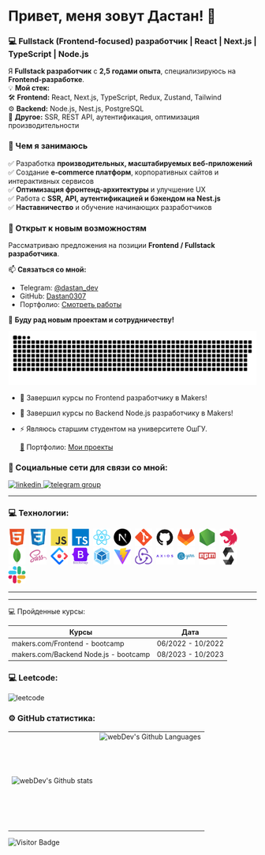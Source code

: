 # Привет, меня зовут Дастан! 👋  

### 💻 Fullstack (Frontend-focused) разработчик | React | Next.js | TypeScript | Node.js  

Я **Fullstack разработчик** с **2,5 годами опыта**, специализируюсь на **Frontend-разработке**.  
💡 **Мой стек:**  
🛠 **Frontend:** React, Next.js, TypeScript, Redux, Zustand, Tailwind  
⚙️ **Backend:** Node.js, Nest.js, PostgreSQL  
🚀 **Другое:** SSR, REST API, аутентификация, оптимизация производительности  

### 🚀 Чем я занимаюсь  
✅ Разработка **производительных, масштабируемых веб-приложений**  
✅ Создание **e-commerce платформ**, корпоративных сайтов и интерактивных сервисов  
✅ **Оптимизация фронтенд-архитектуры** и улучшение UX  
✅ Работа с **SSR, API, аутентификацией и бэкендом на Nest.js**  
✅ **Наставничество** и обучение начинающих разработчиков  

### 📌 Открыт к новым возможностям  
Рассматриваю предложения на позиции **Frontend / Fullstack разработчика**.  

📫 **Связаться со мной:**  
- Telegram: [@dastan_dev](https://t.me/dastan_dev)  
- GitHub: [Dastan0307](https://github.com/Dastan0307)  
- Портфолио: [Смотреть работы](https://docs.google.com/document/d/1DPD6DDEGBA1VjtFB5Xgw-LpBOFkFlx82G4woHS7QbRc/edit?usp=sharing)  

🚀 **Буду рад новым проектам и сотрудничеству!**  


<p align="center">
 <img width="600" src="assets/github-snake.svg" alt="snake"/>
</p>

- :seedling: Завершил курсы по Frontend разработчику в Makers!

- :seedling: Завершил курсы по Backend Node.js разработчику в Makers!

- :zap: Являюсь старшим студентом на университете ОшГУ.

   <a href="https://my-portfolio-seven-sandy-37.vercel.app/id" target="_blank">🔗</a> Портфолио: <a href="https://my-portfolio-seven-sandy-37.vercel.app/id" target="_blank">Мои проекты</a>

### 🤝 Социальные сети для связи со мной:

  <div id="badges">
    <a href="https://www.linkedin.com/in/dastan-nurgazy-uulu-33aa512a0/" target="_blank">
      <img src="https://cdn-icons-png.flaticon.com/512/2504/2504799.png" width="35" height="35" alt="linkedin" />
    </a>
    <a href="https://web.telegram.org/a/" target="_blank">
      <img src="https://cdn-icons-png.flaticon.com/512/2111/2111646.png" width="35" height="35" alt="telegram group" />
    </a>
  </div>

---

### 💻 Технологии:

<div>
  <img src="https://github.com/devicons/devicon/blob/master/icons/html5/html5-original.svg" title="html5" alt="html5" width="35" height="35"/>&nbsp
  <img src="https://github.com/devicons/devicon/blob/master/icons/css3/css3-original.svg" title="css" alt="css" width="35" height="35"/>&nbsp
  <img src="https://github.com/devicons/devicon/blob/master/icons/javascript/javascript-original.svg" title="javascript" alt="javascript" width="35" height="35"/>&nbsp
  <img src="https://github.com/devicons/devicon/blob/master/icons/typescript/typescript-original.svg" title="typescript" alt="typescript" width="35" height="35"/>&nbsp
  <img src="https://github.com/devicons/devicon/blob/master/icons/react/react-original.svg" title="reactjs" alt="reactjs" width="35" height="35"/>&nbsp
  <img src="https://github.com/devicons/devicon/blob/master/icons/nextjs/nextjs-original.svg" title="nextjs" alt="nextjs" width="35" height="35"/>&nbsp
  <img src="https://github.com/devicons/devicon/blob/master/icons/git/git-original.svg" title="git" alt="git" width="35" height="35"/>&nbsp
  <img src="https://github.com/devicons/devicon/blob/master/icons/github/github-original.svg" title="github" alt="github" width="35" height="35"/>&nbsp
  <img src="https://github.com/devicons/devicon/blob/master/icons/gitlab/gitlab-original.svg" title="gitlab" alt="gitlab" width="35" height="35"/>&nbsp
  <img src="https://github.com/devicons/devicon/blob/master/icons/nodejs/nodejs-original.svg" title="nodejs" alt="nodejs" width="35" height="35"/>&nbsp
  <img src="https://github.com/devicons/devicon/blob/master/icons/nestjs/nestjs-original.svg" title="nestjs" alt="nestjs" width="35" height="35"/>&nbsp
  <img src="https://github.com/devicons/devicon/blob/master/icons/mongodb/mongodb-original.svg" title="mongodb" alt="mongodb" width="35" height="35"/>&nbsp
  <img src="https://github.com/devicons/devicon/blob/master/icons/sass/sass-original.svg" title="sass/scss" alt="sass/scss" width="35" height="35"/>&nbsp;
  <img src="https://github.com/devicons/devicon/blob/master/icons/antdesign/antdesign-original.svg" title="antdesign" alt="antdesign" width="35" height="35"/>&nbsp;
  <img src="https://github.com/devicons/devicon/blob/master/icons/bootstrap/bootstrap-original-wordmark.svg" title="bootstrap" alt="bootstrap" width="35" height="35"/>&nbsp;
  <img src="https://github.com/devicons/devicon/blob/master/icons/webpack/webpack-original.svg" title="webpack" alt="webpack" width="35" height="35"/>&nbsp;
  <img src="https://github.com/devicons/devicon/blob/master/icons/vitejs/vitejs-original.svg" title="vitejs" alt="vitejs" width="35" height="35"/>&nbsp;
  <img src="https://github.com/devicons/devicon/blob/master/icons/redux/redux-original.svg" title="redux" alt="redux" width="35" height="35"/>&nbsp;
  <img src="https://github.com/devicons/devicon/blob/master/icons/axios/axios-plain-wordmark.svg" title="axios" alt="axios" width="35" height="35"/>&nbsp;
  <img src="https://github.com/devicons/devicon/blob/master/icons/yarn/yarn-original-wordmark.svg" title="yarn" alt="yarn" width="35" height="35"/>&nbsp;
  <img src="https://github.com/devicons/devicon/blob/master/icons/npm/npm-original-wordmark.svg" title="npm" alt="npm" width="35" height="35"/>&nbsp;
  <img src="https://github.com/devicons/devicon/blob/master/icons/solidity/solidity-original.svg" title="solidity" alt="solidity" width="35" height="35"/>&nbsp;
  <img src="https://github.com/devicons/devicon/blob/master/icons/slack/slack-original.svg" title="slack" alt="slack" width="35" height="35"/>&nbsp;
</div>

---

---

💻 Пройденные курсы:

| Курсы                                                           | Дата              |
| ----------------------------------------------------------------| :---------------: |
| makers.com/Frontend - bootcamp                                  | 06/2022 - 10/2022 |
| makers.com/Backend Node.js - bootcamp                                   | 08/2023 - 10/2023 |


### 💻 Leetcode:

![leetcode](https://leetcode.com/nurgazyuuludastan/)

### ⚙️ GitHub статистика:

<table>
  <tr>
    <td>
      <img align="left" src="http://github-readme-streak-stats.herokuapp.com?user=Dastan0307&theme=dark&background=000000" alt="webDev's Github stats" />
    </td>
    <td>
      <img height="195px" align="right" alt="webDev's Github Languages" src="https://github-readme-stats-sigma-five.vercel.app/api/top-langs/?username=Dastan0307&layout=compact&theme=vision-friendly-dark" />
    </td>
  </tr>
</table>

![Visitor Badge](https://visitor-badge.laobi.icu/badge?page_id=filimonovalexey)
